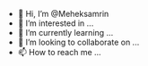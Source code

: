 - 👋 Hi, I’m @Meheksamrin
- 👀 I’m interested in ...
- 🌱 I’m currently learning ...
- 💞️ I’m looking to collaborate on ...
- 📫 How to reach me ...

<!---
Meheksamrin/Meheksamrin is a ✨ special ✨ repository because its `README.md` (this file) appears on your GitHub profile.
You can click the Preview link to take a look at your changes.
--->
